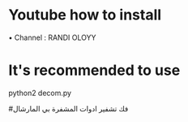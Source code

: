 # Youtube how to install
• Channel : RANDI OLOYY
# It's recommended to use
python2 decom.py

#فك تشفير ادوات المشفرة بي المارشال



